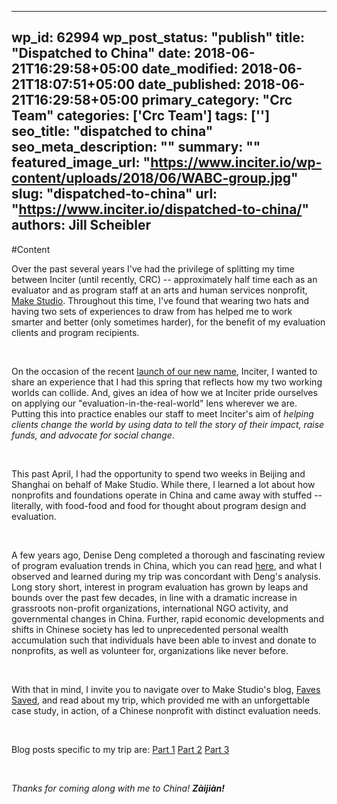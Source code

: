 
---
wp_id: 62994
wp_post_status: "publish" 
title: "Dispatched to China"
date: 2018-06-21T16:29:58+05:00
date_modified: 2018-06-21T18:07:51+05:00
date_published: 2018-06-21T16:29:58+05:00
primary_category: "Crc Team"
categories: ['Crc Team'] 
tags: ['']
seo_title: "dispatched to china"
seo_meta_description: ""
summary: ""
featured_image_url: "https://www.inciter.io/wp-content/uploads/2018/06/WABC-group.jpg"
slug: "dispatched-to-china"
url: "https://www.inciter.io/dispatched-to-china/"
authors: Jill Scheibler
---

#Content

Over the past several years I've had the privilege of splitting my time between Inciter (until recently, CRC) -- approximately half time each as an evaluator and as program staff at an arts and human services nonprofit, <a href="http://www.make-studio.org" rel="noopener" target="_blank">Make Studio</a>. Throughout this time, I've found that wearing two hats and having two sets of experiences to draw from has helped me to work smarter and better (only sometimes harder), for the benefit of my evaluation clients and program recipients.

&nbsp;

On the occasion of the recent <a href="https://www.inciter.io/weve-changed-our-name-we-are-now-doing-business-as-inciter/" rel="noopener" target="_blank">launch of our new name</a>, Inciter, I wanted to share an experience that I had this spring that reflects how my two working worlds can collide. And, gives an idea of how we at Inciter pride ourselves on applying our "evaluation-in-the-real-world" lens wherever we are. Putting this into practice enables our staff to meet Inciter's aim of _helping clients change the world by using data to tell the story of their impact, raise funds, and advocate for social change_. 

&nbsp;

This past April, I had the opportunity to spend two weeks in Beijing and Shanghai on behalf of Make Studio. While there, I learned a lot about how nonprofits and foundations operate in China and came away with stuffed -- literally, with food-food and food for thought about program design and evaluation. 

&nbsp;

A few years ago, Denise Deng completed a thorough and fascinating review of program evaluation trends in China, which you can read <a href="https://conservancy.umn.edu/bitstream/handle/11299/149130/Deng_Program%20Evaluation%20Trends%20in%20China.pdf?sequence=1" rel="noopener" target="_blank">here</a>, and what I observed and learned during my trip was concordant with Deng's analysis. Long story short, interest in program evaluation has grown by leaps and bounds over the past few decades, in line with a dramatic increase in grassroots non-profit organizations, international NGO activity, and governmental changes in China. Further, rapid economic developments and shifts in Chinese society has led to unprecedented personal wealth accumulation such that individuals have been able to invest and donate to nonprofits, as well as volunteer for, organizations like never before.

&nbsp;

With that in mind, I invite you to navigate over to Make Studio's blog, <a href="https://saveyourfaves.org" rel="noopener" target="_blank">Faves Saved</a>, and read about my trip, which provided me with an unforgettable case study, in action, of a Chinese nonprofit with distinct evaluation needs.

&nbsp;

Blog posts specific to my trip are:
<a href="https://saveyourfaves.org/2018/04/24/make-studio-goes-to-china-part-1/" rel="noopener" target="_blank">Part 1</a>
<a href="https://saveyourfaves.org/2018/04/30/make-studio-goes-to-china-part-2/" rel="noopener" target="_blank">Part 2</a>
<a href="https://saveyourfaves.org/2018/05/04/make-studio-goes-to-china-part-3/" rel="noopener" target="_blank">Part 3</a>

&nbsp;

_Thanks for coming along with me to China! __Zàijiàn!___

